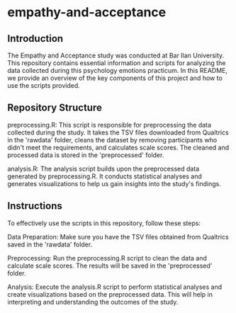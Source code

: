 # empathy-and-acceptance

## Introduction
The Empathy and Acceptance study was conducted at Bar Ilan University. This repository contains essential information and scripts for analyzing the data collected during this psychology emotions practicum. In this README, we provide an overview of the key components of this project and how to use the scripts provided.

## Repository Structure
preprocessing.R: This script is responsible for preprocessing the data collected during the study. It takes the TSV files downloaded from Qualtrics in the 'rawdata' folder, cleans the dataset by removing participants who didn't meet the requirements, and calculates scale scores. The cleaned and processed data is stored in the 'preprocessed' folder.

analysis.R: The analysis script builds upon the preprocessed data generated by preprocessing.R. It conducts statistical analyses and generates visualizations to help us gain insights into the study's findings.

## Instructions
To effectively use the scripts in this repository, follow these steps:

Data Preparation: Make sure you have the TSV files obtained from Qualtrics saved in the 'rawdata' folder.

Preprocessing: Run the preprocessing.R script to clean the data and calculate scale scores. The results will be saved in the 'preprocessed' folder.

Analysis: Execute the analysis.R script to perform statistical analyses and create visualizations based on the preprocessed data. This will help in interpreting and understanding the outcomes of the study.
